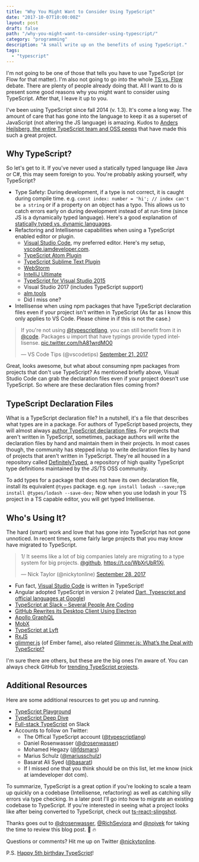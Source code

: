 ```yaml
---
title: "Why You Might Want to Consider Using TypeScript"
date: "2017-10-07T10:00:00Z"
layout: post
draft: false
path: "/why-you-might-want-to-consider-using-typescript/"
category: "programming"
description: "A small write up on the benefits of using TypeScript."
tags:
  - "typescript"
---
```


I'm not going to be one of those that tells you have to use TypeScript (or Flow for that matter). I'm also not going to go into the whole [TS vs. Flow](https://www.google.ca/search?q=flow+vs.+typescript&rlz=1C5CHFA_enCA763CA763&oq=flow+vs.+typescript&aqs=chrome.0.0l4.3590j0j4&sourceid=chrome&ie=UTF-8) debate. There are plenty of people already doing that. All I want to do is present some good reasons why you might want to consider using TypeScript. After that, I leave it up to you.

I've been using TypeScript since fall 2014 (v. 1.3). It's come a long way. The amount of care that has gone into the language to keep it as a superset of JavaScript (not altering the JS language) is amazing. Kudos to [Anders Hejlsberg, the entire TypeScript team and OSS peeps](https://github.com/Microsoft/TypeScript/graphs/contributors) that have made this such a great project.

Why TypeScript?
---------------

So let's get to it. If you've never used a statically typed language like Java or C#, this may seem foreign to you. You're probably asking yourself, why TypeScript?

* Type Safety: During development, if a type is not correct, it is caught during compile time. e.g. `const index: number = 'hi'; // index can't be a string` or if a property on an object has a typo. This allows us to catch errors early on during development instead of at run-time (since JS is a dynamically typed language). Here's a good explanation of [statically typed vs. dynamic languages](https://stackoverflow.com/a/1517670/77814).
* Refactoring and Intellisense capabilities when using a TypeScript enabled editor or plugin.
  * [Visual Studio Code](https://code.visualstudio.com), my preferred editor. Here's my setup, [vscode.iamdeveloper.com](http://vscode.iamdeveloper.com).
  * [TypeScript Atom Plugin](https://atom.io/packages/atom-typescript)
  * [TypeScript Sublime Text Plugin](https://github.com/Microsoft/TypeScript-Sublime-Plugin)
  * [WebStorm](https://www.jetbrains.com/help/webstorm/typescript.html)
  * [IntelliJ Ultimate](https://www.jetbrains.com/help/idea/typescript.html)
  * [TypeScript for Visual Studio 2015](https://www.microsoft.com/en-us/download/details.aspx?id=48593)
  * Visual Studio 2017 (includes TypeScript support)
  * [alm.tools](http://alm.tools)
  * Did I miss one?
* Intellisense when using npm packages that have TypeScript declaration files even if your project isn't written in TypeScript (As far as I know this only applies to VS Code. Please chime in if this is not the case.)

<blockquote class="twitter-tweet" data-lang="en"><p lang="en" dir="ltr">If you&#39;re not using <a href="https://twitter.com/typescriptlang?ref_src=twsrc%5Etfw">@typescriptlang</a>, you can still benefit from it in <a href="https://twitter.com/code?ref_src=twsrc%5Etfw">@code</a>. Packages u import that have typings provide typed intellisense. <a href="https://t.co/hA81wrdMO0">pic.twitter.com/hA81wrdMO0</a></p>&mdash; VS Code Tips (@vscodetips) <a href="https://twitter.com/vscodetips/status/910937405267509249?ref_src=twsrc%5Etfw">September 21, 2017</a></blockquote>

Great, looks awesome, but what about consuming npm packages from projects that don't use TypeScript? As mentioned briefly above, Visual Studio Code can grab the declaration files even if your project doesn't use TypeScript. So where are these declaration files coming from?

TypeScript Declaration Files
----------------------------

What is a TypeScript declaration file? In a nutshell, it's a file that describes what types are in a package. For authors of TypeScript based projects, they will almost always [author TypeScript declaration files](https://www.typescriptlang.org/docs/handbook/declaration-files/introduction.html). For projects that aren't written in TypeScript, sometimes, package authors will write the declaration files by hand and maintain them in their projects. In most cases though, the community has stepped in/up to write declaration files by hand of projects that aren't written in TypeScript. They're all housed in a repository called [DefinitelyTyped](http://definitelytyped.org), a repository of high quality TypeScript type definitions maintained by the JS/TS OSS community.

To add types for a package that does not have its own declaration file, install its equivalent `@types` package. e.g. `npm install lodash --save;npm install @types/lodash --save-dev;` Now when you use lodash in your TS project in a TS capable editor, you will get typed Intellisense.

Who's Using It?
---------------

The hard (smart) work and love that has gone into TypeScript has not gone unnoticed. In recent times, some fairly large projects that you may know have migrated to TypeScript.

<blockquote class="twitter-tweet" data-lang="en"><p lang="en" dir="ltr">1/ It seems like a lot of big companies lately are migrating to a type system for big projects. <a href="https://twitter.com/github?ref_src=twsrc%5Etfw">@github</a>, <a href="https://t.co/WbXrUbR1Xj">https://t.co/WbXrUbR1Xj</a>,</p>&mdash; Nick Taylor (@nickytonline) <a href="https://twitter.com/nickytonline/status/913242699255488512?ref_src=twsrc%5Etfw">September 28, 2017</a></blockquote>

* Fun fact, [Visual Studio Code](https://github.com/Microsoft/vscode) is written in TypeScript!
* Angular adopted TypeScript in version 2 (related [Dart, Typescript and official languages at Google](news.dartlang.org/2017/04/dart-typescript-and-official-languages.html))
* [TypeScript at Slack – Several People Are Coding](https://slack.engineering/typescript-at-slack-a81307fa288d)
* [GitHub Rewrites its Desktop Client Using Electron](https://www.infoq.com/news/2017/05/github-electron-desktop-client)
* [Apollo GraphQL](https://github.com/apollographql)
* [MobX](https://github.com/mobxjs/mobx)
* [TypeScript at Lyft](https://eng.lyft.com/typescript-at-lyft-64f0702346ea)
* [RxJS](https://github.com/ReactiveX/rxjs)
* [glimmer.js](https://github.com/glimmerjs/glimmer.js) (of Ember fame), also related [Glimmer.js: What’s the Deal with TypeScript?](https://medium.com/@tomdale/glimmer-js-whats-the-deal-with-typescript-f666d1a3aad0)

I'm sure there are others, but these are the big ones I'm aware of. You can always check GitHub for [trending TypeScript projects](https://github.com/trending/typescript).

Additional Resources
--------------------

Here are some additional resources to get you up and running.

* [TypeScript Playground](https://www.typescriptlang.org/play)
* [TypeScript Deep Dive](https://www.gitbook.com/book/basarat/typescript)
* [Full-stack TypeScript](https://fullstacktypescript.slack.com) on Slack
* Accounts to follow on Twitter:
  * The Offical TypeScript account ([@typescriptlang](https://twitter.com/typescriptlang))
  * Daniel Rosenwasser ([@drosenwasser](https://twitter.com/drosenwasser))
  * Mohamed Hegazy ([@fdsmars](https://twitter.com/fdsmars))
  * Marius Schulz ([@mariusschulz](https://twitter.com/mariusschulz))
  * Basarat Ali Syed ([@basarat](https://twitter.com/basarat))
  * If I missed one that you think should be on this list, let me know (nick at iamdeveloper dot com).

To summarize, TypeScript is a great option if you're looking to scale a team up quickly on a codebase (Intellisense, refactoring) as well as catching silly errors via type checking. In a later post I'll go into how to migrate an existing codebase to TypeScript. If you're interested in seeing what a project looks like after being converted to TypeScript, check out  [ts-react-slingshot](https://github.com/typescriptcrew/ts-react-slingshot).

Thanks goes out to [@drosenwasser](https://twitter.com/drosenwasser), [@RichSeviora](https://twitter.com/RichSeviora) and [@nojvek](https://twitter.com/nojvek) for taking the time to review this blog post. 💯 🔥

Questions or comments? Hit me up on Twitter [@nickytonline](https://www.twitter.com/nickytonline).

P.S. [Happy 5th birthday TypeScript](https://twitter.com/typescriptlang/status/914918151556448256)!